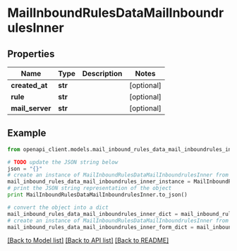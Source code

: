 # MailInboundRulesDataMailInboundrulesInner


## Properties
Name | Type | Description | Notes
------------ | ------------- | ------------- | -------------
**created_at** | **str** |  | [optional] 
**rule** | **str** |  | [optional] 
**mail_server** | **str** |  | [optional] 

## Example

```python
from openapi_client.models.mail_inbound_rules_data_mail_inboundrules_inner import MailInboundRulesDataMailInboundrulesInner

# TODO update the JSON string below
json = "{}"
# create an instance of MailInboundRulesDataMailInboundrulesInner from a JSON string
mail_inbound_rules_data_mail_inboundrules_inner_instance = MailInboundRulesDataMailInboundrulesInner.from_json(json)
# print the JSON string representation of the object
print MailInboundRulesDataMailInboundrulesInner.to_json()

# convert the object into a dict
mail_inbound_rules_data_mail_inboundrules_inner_dict = mail_inbound_rules_data_mail_inboundrules_inner_instance.to_dict()
# create an instance of MailInboundRulesDataMailInboundrulesInner from a dict
mail_inbound_rules_data_mail_inboundrules_inner_form_dict = mail_inbound_rules_data_mail_inboundrules_inner.from_dict(mail_inbound_rules_data_mail_inboundrules_inner_dict)
```
[[Back to Model list]](../README.md#documentation-for-models) [[Back to API list]](../README.md#documentation-for-api-endpoints) [[Back to README]](../README.md)


